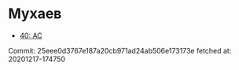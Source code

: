 # Мухаев
- [40: AC](40.md)

Commit: 25eee0d3767e187a20cb971ad24ab506e173173e
 fetched at: 20201217-174750
